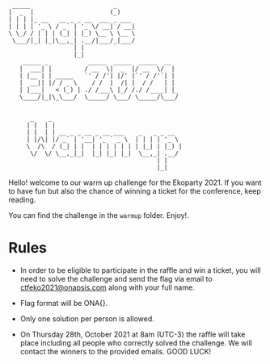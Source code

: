 ```
 _____                       _                  
|  _  |                     (_)                 
| | | |_ __   __ _ _ __  ___ _ ___              
| | | | '_ \ / _` | '_ \/ __| / __|             
\ \_/ / | | | (_| | |_) \__ \ \__ \             
 \___/|_| |_|\__,_| .__/|___/_|___/             
                  | |                           
                  |_|                           
    _____ _           _____  _____  _____  __   
   |  ___| |         / __  \|  _  |/ __  \/  |  
   | |__ | | _____   `' / /'| |/' |`' / /'`| |  
   |  __|| |/ / _ \    / /  |  /| |  / /   | |  
   | |___|   < (_) | ./ /___\ |_/ /./ /____| |_ 
   \____/|_|\_\___/  \_____/ \___/ \_____/\___/ 
                                                
                                                
      _    _                                    
     | |  | |                                   
     | |  | | __ _ _ __ _ __ ___    _   _ _ __  
     | |/\| |/ _` | '__| '_ ` _ \  | | | | '_ \ 
     \  /\  / (_| | |  | | | | | | | |_| | |_) |
      \/  \/ \__,_|_|  |_| |_| |_|  \__,_| .__/ 
                                         | |    
                                         |_|  
```

Hello! welcome to our warm up challenge for the Ekoparty 2021. If you want to have fun but also the chance of winning a ticket for the conference, keep reading.

You can find the challenge in the `warmup` folder. Enjoy!.

# Rules

- In order to be eligible to participate in the raffle and win a ticket, you will need to solve the challenge and send the flag via email to <ctfeko2021@onapsis.com> along with your full name.

- Flag format will be ONA{}.

- Only one solution per person is allowed.

- On Thursday 28th, October 2021 at 8am (UTC-3) the raffle will take place including all people who correctly solved the challenge. We will contact the winners to the provided emails. GOOD LUCK!
